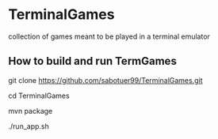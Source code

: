 # TerminalGames
collection of games meant to be played in a terminal emulator

## How to build and run TermGames

git clone https://github.com/sabotuer99/TerminalGames.git

cd TerminalGames

mvn package

./run_app.sh
